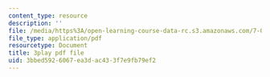 ```yaml
---
content_type: resource
description: ''
file: /media/https%3A/open-learning-course-data-rc.s3.amazonaws.com/7-05-general-biochemistry-spring-2020/3bbed5926067ea3dac433f7e9fb79ef2_7Z1CfKUOQVs.pdf
file_type: application/pdf
resourcetype: Document
title: 3play pdf file
uid: 3bbed592-6067-ea3d-ac43-3f7e9fb79ef2
---
```

